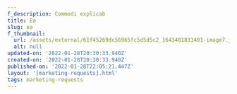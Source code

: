 ```yaml
---
f_description: Commodi explicab
title: Ea
slug: ea
f_thumbnail:
  url: /assets/external/61f45269dc56965fc5d5d5c2_1643401831401-image7.jpg
  alt: null
updated-on: '2022-01-28T20:30:33.940Z'
created-on: '2022-01-28T20:30:33.940Z'
published-on: '2022-01-28T22:05:21.447Z'
layout: '[marketing-requests].html'
tags: marketing-requests
---
```




